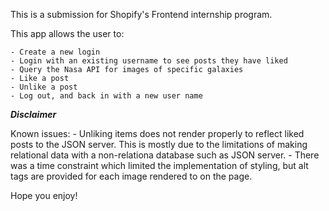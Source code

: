 This is a submission for Shopify's Frontend internship program. 


This app allows the user to: 

    - Create a new login 
    - Login with an existing username to see posts they have liked
    - Query the Nasa API for images of specific galaxies
    - Like a post
    - Unlike a post
    - Log out, and back in with a new user name 


***Disclaimer***

Known issues: 
    - Unliking items does not render properly to reflect liked posts to the JSON server. This is mostly due to the limitations of making relational data with a non-relationa database such as JSON server.
    - There was a time constraint which limited the implementation of styling, but alt tags are provided for each image rendered to on the page.



Hope you enjoy!